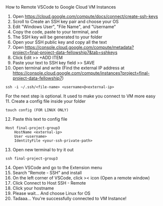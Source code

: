 How to Remote VSCode to Google Cloud VM Instances

1. Open https://cloud.google.com/compute/docs/connect/create-ssh-keys
2. Scroll to Create an SSH key pair and choose your OS
3. Edit "Windows User", "File Name", and "Username"
4. Copy the code, paste to your terminal, and 
5. The SSH key will be generated to your folder
6. Open your SSH public key and copy all the text
7. Open https://console.cloud.google.com/compute/metadata?project=final-project-data-fellowship7&tab=sshkeys
8. Click Edit >> +ADD ITEM
9. Paste your text to SSH key field >> SAVE
10. Open terminal and write (Find the external IP address at https://console.cloud.google.com/compute/instances?project=final-project-data-fellowship7)
```
ssh -i ~/.ssh/<file-name> <username>@<external-ip>
```
For the next step is optional. It used to make you connect to VM more easy
11. Create a config file inside your folder
```
touch config (FOR LINUX ONLY)
```
12. Paste this text to config file
```
Host final-project-group3
	HostName <external-ip>
	User <username>
	IdentityFile <your-ssh-private-path>
```
13. Open new terminal to try it out
```
ssh final-project-group3
```
14. Open VSCode and go to the Extension menu
15. Search "Remote - SSH" and install
16. On the left corner of VSCode, click >< icon (Open a remote window)
17. Click Connect to Host SSH - Remote
18. Click your hostname
19. Please wait... And choose Linux for OS
20. Tadaaa... You're successfully connected to VM Instance!